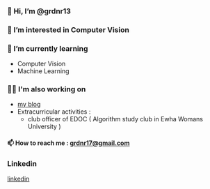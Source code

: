 ### 👋 Hi, I’m @grdnr13

### 👀 I’m interested in Computer Vision

### 🌱 I’m currently learning
 - Computer Vision
 - Machine Learning

### 👩‍💻 I'm also working on 
- <a href="https://grdnr13.tistory.com/" title="https://grdnr13.tistory.com/">my blog</a>
- Extracurricular activities :
  - club officer of EDOC ( Algorithm study club in Ewha Womans University )
<!--- - projects : --->

<!---💞️ I’m looking to collaborate on ... --->

#### 📫 How to reach me : grdnr17@gmail.com

### Linkedin
<a href="https://www.linkedin.com/in/jungwon-kim-45468a1b7/" title="https://www.linkedin.com/in/jungwon-kim-45468a1b7/">linkedin</a>
